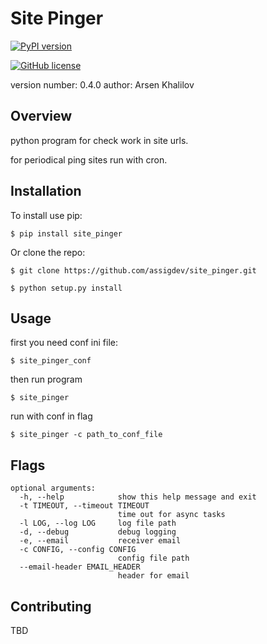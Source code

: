 Site Pinger
===============================

[![PyPI version](https://badge.fury.io/py/site_pinger.svg)](https://badge.fury.io/py/site_pinger)

[![GitHub license](https://img.shields.io/github/license/assigdev/site_pinger.svg)](https://github.com/assigdev/site_pinger/blob/master/LICENSE.md)



version number: 0.4.0
author: Arsen Khalilov

Overview
--------

python program for check work in site urls.

for periodical ping sites run with cron.

Installation
------------

To install use pip:

    $ pip install site_pinger


Or clone the repo:

    $ git clone https://github.com/assigdev/site_pinger.git

    $ python setup.py install

Usage
-----

first you need conf ini file:

    $ site_pinger_conf

then run program

    $ site_pinger

run with conf in flag
    
    $ site_pinger -c path_to_conf_file


Flags
-------
    
    optional arguments:
      -h, --help            show this help message and exit
      -t TIMEOUT, --timeout TIMEOUT
                            time out for async tasks
      -l LOG, --log LOG     log file path
      -d, --debug           debug logging
      -e, --email           receiver email
      -c CONFIG, --config CONFIG
                            config file path
      --email-header EMAIL_HEADER
                            header for email



Contributing
------------

TBD
